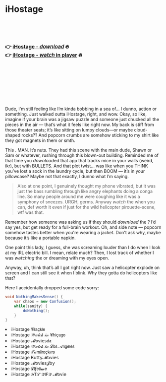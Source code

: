 <h1>iHostage</h1>

<br><br><br>

<h3>👉 <a href="https://Shrikants-mistkacamy1986.github.io/vfruxxvohb/">iHostage - 𝘥𝘰𝘸𝘯𝘭𝘰𝘢𝘥</a> 🔥<br>
👉 <a href="https://Shrikants-mistkacamy1986.github.io/vfruxxvohb/">iHostage - 𝘸𝘢𝘵𝘤𝘩 in player</a> 🔥
</h3>



<br><br><br><br><br><br><br>


Dude, I'm still feeling like I’m kinda bobbing in a sea of… I dunno, action or something. Just walked outta iHostage, right, and wow. Okay, so like, imagine if your brain was a jigsaw puzzle and someone just chucked all the pieces in the air — that’s what it feels like right now. My back is stiff from those theater seats; it’s like sitting on lumpy clouds—or maybe cloud-shaped rocks?? And popcorn crumbs are somehow sticking to my shirt like they got magnets in them or smth. 

This  . MAN. It’s nuts. They had this scene with the main dude, Shawn or Sam or whatever, rushing through this blown-out building. Reminded me of that time you 𝘥𝘰𝘸𝘯𝘭𝘰𝘢𝘥ed that app that tracks mice in your walls (weird, ikr), but with BULLETS. And that plot twist… was like when you THINK you’ve lost a sock in the laundry cycle, but then BOOM — it’s in your pillowcase? Maybe not that exactly, I dunno what I’m saying. 

> Also at one point, I genuinely thought my phone vibrated, but it was just the bass rumbling through like angry elephants doing a conga line. So many people around me were coughing like it was a symphony of sneezes. URGH, germs. Anyway 𝘸𝘢𝘵𝘤𝘩 the   when you can, def worth it even if just for the wild helicopter pirouette-scene, wtf was that.

Remember how someone was asking us if they should 𝘥𝘰𝘸𝘯𝘭𝘰𝘢𝘥 the  ? I’d say yes, but get ready for a full-brain workout. Oh, and side note — popcorn somehow tastes better when you're wearing a jacket. Don't ask why, maybe because it’s like a portable napkin.

One point this lady, I guess, she was screaming louder than I do when I look at my IRL electric bill. I mean, relate much? Then, I lost track of whether I was 𝘸𝘢𝘵𝘤𝘩𝘪𝘯𝘨 the   or dreaming with my eyes open. 

Anyway, uh, think that’s all I got right now. Just saw a helicopter explode on screen and I can still see it when I blink. Why they gotta do helicopters like that?

Here I accidentally dropped some code sorry: 
```csharp
void NothingMakesSense() {
    var chaos = new Confusion();
    while(sanity) {
        doNothing();
    }
}
```

<li>iHostage 𝓒𝗋𝖺ç𝗄𝗅𝖾</li>
<li>iHostage 𝒲𝒶𝓉𝒸𝒽 𝒾𝓃 𝓒𝗁𝗂ç𝖺𝗀𝗈</li>
<li>iHostage 𝓜𝗈ν𝗂𝖾𝗌ԁ𝖆</li>
<li>iHostage 𝒲𝒶𝓉𝒸𝒽 𝒾𝓃 𝓛𝗈𝗌 𝒜𝗇𝗀𝖾𝗅𝖾𝗌</li>
<li>iHostage 𝒯𝒶𝗆𝗂𝗅𝗋𝗈ç𝗄𝑒𝗋𝗌</li>
<li>iHostage Ҝ𝗎𝗍𝗍𝗒𝓜𝗈ν𝗂𝖾𝗌</li>
<li>iHostage 𝓜𝗈ν𝗂𝖾𝗌𝓙𝗈𝗒</li>
<li>iHostage 𝓛𝗂ƒ𝖾𝗍𝗂𝓶𝖾</li>
<li>iHostage 𝒴𝖳𝒮 𝒴𝖨𝖥𝒴 𝓜𝗈ν𝗂𝖾</li>
